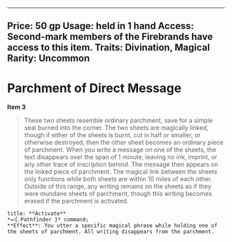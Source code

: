 
---
Price: 50 gp
Usage: held in 1 hand
Access: Second-mark members of the Firebrands have access to this item.
Traits: Divination, Magical
Rarity: Uncommon
---

# Parchment of Direct Message

**Item 3**

> These two sheets resemble ordinary parchment, save for a simple seal burned into the corner. The two sheets are magically linked, though if either of the sheets is burnt, cut  in half or smaller, or otherwise destroyed, then the other sheet becomes an ordinary piece of parchment. When you write a message on one of the sheets, the text disappears over the span of 1 minute, leaving no ink, imprint, or any other trace of inscription behind. The message then appears on the linked piece of parchment. The magical link between the sheets only functions while both sheets are within 10 miles of each other. Outside of this range, any writing remains on the sheets as if they were mundane sheets of parchment, though this writing becomes erased if the parchment is activated.

```ad-embed-ability
title: **Activate**
*⬻{.Pathfinder }* command; 
**Effect**: You utter a specific magical phrase while holding one of the sheets of parchment. All writing disappears from the parchment.

```
